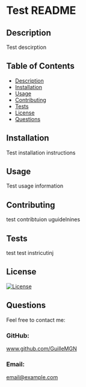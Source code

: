 # Test README

## Description 
Test descirption

## Table of Contents
* [Description](#description)
* [Installation](#installation)
* [Usage](#usage)
* [Contributing](#contributing)
* [Tests](#Tests)
* [License](#license)
* [Questions](#questions)

## Installation
Test installation instructions

## Usage
Test usage information

## Contributing
test contribtuion uguidelnines

## Tests
test test instricutinj

## License 
[![License](https://img.shields.io/badge/License-Apache%202.0-blue.svg)](https://opensource.org/licenses/Apache-2.0)

## Questions
Feel free to contact me: 
### GitHub: 
www.github.com/GuilleMGN
### Email: 
email@example.com